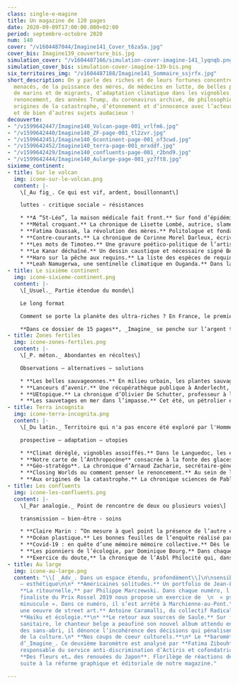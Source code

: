```yaml
---
class: single-e-magine
title: Un magazine de 120 pages
date: 2020-09-09T17:00:00.000+02:00
period: septembre-octobre 2020
num: 140
cover: "/v1604487044/Imagine141_Cover_t6za5a.jpg"
cover_bis: Imagine139_couverture_bis.jpg
simulation_cover: "/v1604487166/simulation-cover-imagine-141_lyqnqb.png"
simulation_cover_bis: simulation-cover-imagine-139-bis.png
six_territoires_img: "/v1604487188/Imagine141_Sommaire_ssjrfx.jpg"
short_description: On y parle des riches et de leurs fortunes concentrées, de requins
  menacés, de la puissance des mères, de médecins en lutte, de belles plantes sauvages,
  de marins et de migrants, d’adaptation climatique dans les vignobles, de l’art du
  renoncement, des années Trump, du coronavirus archivé, de philosophie du soin, des
  origines de la catastrophe, d’étonnement et d’innocence avec l’acteurJacques Gamblin…
  et de bien d’autres sujets audacieux !
decouverte:
- "/v1599642447/Imagine140_Volcan-page-001_vrlfm6.jpg"
- "/v1599642440/Imagine140_ZF-page-001_tl2zvr.jpg"
- "/v1599642451/Imagine140_6continent-page-001_of3cwd.jpg"
- "/v1599642452/Imagine140_terra-page-001_mrxddf.jpg"
- "/v1599642429/Imagine140_confluents-page-001_r2bnd9.jpg"
- "/v1599642444/Imagine140_Aularge-page-001_yz7ft8.jpg"
sixieme_continent:
- title: Sur le volcan
  img: icone-sur-le-volcan.png
  content: |-
    \[_Au fig_. Ce qui est vif, ardent, bouillonnant\]

    luttes - critique sociale – résistances

    * **A “St-Léo”, la maison médicale fait front.** Sur fond d’épidémie, _Imagine_ s’est immergé pendant plusieurs semaines au sein de l’Asbl liégeoise qui développe, avec vingt-cinq travailleurs aux petits soins, un projet socio-sanitaire et autogestionnaire original.
    * **Métal croquant.** La chronique de Lisette Lombé, autrice, slameuse, collagiste, militante pour les droits des femmes.
    * **Fatima Ouassak, la révolution des mères.** Politologue et fondatrice du collectif Front de mères, elle dénonce le traitement inique que subissent les habitants des quartiers depuis leur plus jeune âge et appelle les mères à « se muer en dragons ». Son premier livre, _La puissance des mères_, est un succès. _Imagine_ s’est promené avec cette militante à Bagnolet, une ville de banlieue à la longue histoire ouvrière et immigrée, longtemps maille importante de la « ceinture rouge » où régnait le Parti Communiste.
    * **Contre-courants.** La chronique de Corinne Morel Darleux, écrivaine, militante écosocialiste, autrice de _Plutôt couler en beauté que flotter sans grâce_ (Libertalia).
    * **Les mots de Timoteo.** Une gravure poético-politique de l’artiste Timoteo.
    * **Le Kanar déchaîné.** Un dessin caustique et nécessaire signé Bernard Querton, alias Kanar.
    * **Haro sur la pêche aux requins.** La liste des espèces de requins menacés ne cesse de s’allonger, d’années en années. L’Union européenne n’est pas en reste : elle est le premier exportateur d’ailerons de requins au monde. Une coalition d’ONG se mobilise pour mettre fin à ce commerce décimant les squales qui sillonnent mers et océans depuis 400 millions d’années. Leur arme : recueillir un million de signatures de citoyens européens d’ici l’été 2021 afin de présenter leur proposition à la Commission européenne.
    * **Leah Namugerwa, une sentinelle climatique en Ouganda.** Dans la nation la plus jeune du monde, une forêt emblématique est menacée de destruction par une entreprise de production de cannes à sucre. De jeunes activistes se mobilisent pour défendre cet écrin de biodiversité, parfois à leurs risques et périls. Rencontre virtuelle avec la figure phare de ce mouvement.
- title: Le sixième continent
  img: icone-sixieme-continent.png
  content: |-
    \[_Usuel._ Partie étendue du monde\]

    Le long format

    Comment se porte la planète des ultra-riches ? En France, le premier rapport sur les riches lève le coin d’un voile. Et en Belgique ? C’est le flou. Peu enclins à parler ouvertement, les plus nantis ont une responsabilité historique face à la crise sociale et environnementale.

    **Dans ce dossier de 15 pages**, _Imagine_ se penche sur l’argent tabou des grandes familles, la définition d’un “seuil de richesse”, la spéculation sur la valeur des terres agricoles wallonnes qui menace l’autonomie des agriculteurs… Mais aussi sur les investissements à impact social et environnemental positif et ceux des banques qui, contrairement aux engagements pris après l’Accord de Paris, dopent encore l’économie fossile. Et donne également la parole à Monique Pinçon-Charlot, sociologue et ancienne directrice de recherche au CNRS, qui propose d’abolir les droits de propriété, _“comme on a aboli l’esclavage”_.
- title: Zones fertiles
  img: icone-zones-fertiles.png
  content: |-
    \[_P. méton._ Abondantes en récoltes\]

    Observations – alternatives – solutions

    * **Les belles sauvageonnes.** En milieu urbain, les plantes sauvages parviennent malgré tout à se faire une place et racontent de multiples histoires. Un peu partout, les promenades de découverte, de cueillette, ainsi que les stages de reconnaissance et de dégustation de plantes sauvages sont pris d’assaut. Elles ouvrent les promeneurs à un nouvel univers et nourrissent leurs envies, exacerbées par le confinement et le sentiment de crise, de reconnexion avec le vivant.
    * **Lanceurs d’avenir.** Une récupérathèque publique à Anderlecht, des espaces-test pour maraîchers et une approche sociale et inclusive pour construire un système durable de soins de santé en République démocratique du Congo.
    * **UEtopique.** La chronique d’Olivier De Schutter, professeur à l’UCLouvain, rapporteur spécial de l’ONU sur l’extrême pauvreté et les droits de l’homme.
    * **Les sauvetages en mer dans l’impasse.** Cet été, un pétrolier est resté coincé en Méditerranée une quarantaine de jours après avoir sauvé des personnes migrantes. Un triste record pour la marine marchande. Ce qui a de quoi inquiéter la Chambre internationale de la marine marchande. Tenus de prêter assistance aux personnes en détresse en mer, les capitaines sont confrontés à de nombreux dilemmes. Quels sont-ils ? Et que dit le droit international ? Les Etats manquent-ils à leurs devoirs ? _Imagine_ décode ces questions.
- title: Terra incognita
  img: icone-terra-incognita.png
  content: |-
    \[_Du latin._ Territoire qui n'a pas encore été exploré par l'Homme.\]

    prospective – adaptation – utopies

    * **Climat déréglé, vignobles assoiffés.** Dans le Languedoc, les effets de la crise climatique sont au coeur des préoccupations des vigneronnes et vignerons. Différents acteurs se mobilisent pour s’adapter face aux dérèglements qui se multiplient. Et préviennent : **“si on aime le vin, on doit sauver le climat”**. Reportage.
    * **Notre carte de l’Anthropocène** consacrée à la fonte des glaces polaires.
    * **Géo-stratégo**. La chronique d’Arnaud Zacharie, secrétaire-général du CNCD-11.11.11 autour de son ouvrage “La transition écologique et sociale. Pour une prospérité soutenable et partagée” (J’écris ton nom).
    * **Closing Worlds ou comment penser le renoncement.** Au sein de la Clermont Business School (France), l’Origens Media lab développe des projets de recherche pour renoncer à nos activités non durables et polluantes et gérer l’héritage transmis aux générations futures (routes, usines, constructions…).
    * **Aux origines de la catastrophe.** La chronique sciences de Pablo Servigne et Raphaël Stevens autour de la sortie d’un ouvrage collectif co-édité par _Imagine_ et Les Editions Les Liens qui libèrent.
- title: Les confluents
  img: icone-les-confluents.png
  content: |-
    \[_Par analogie._ Point de rencontre de deux ou plusieurs voies\]

    transmission – bien-être - soins

    * **Claire Marin : “On mesure à quel point la présence de l’autre est essentielle”.** Dans un grand entretien de six pages, la philosophe française spécialisée dans **l’éthique et le soin** revient sur notre gestion individuelle et collective de la pandémie.
    * **Océan plastique.** Les bonnes feuilles de l’enquête réalisé par la journaliste Nelly Pons autour de la pollution du plastique et sorti chez Actes Sud.
    * **Covid-19 : en quête d’une mémoire mémoire collective.** Dès le début du confinement, des archivistes se sont attelés à collecter des traces de la troublante période que nous traversons. Elles serviront de matériaux aux historiens qui en étudieront la chronologie… Et pourraient constituer le socle de la mémoire collective du temps du coronavirus.
    * **Les pionniers de l’écologie, par Dominique Bourg.** Dans chaque numéro, le philosophe nous replonge dans l’oeuvre d’une figure marquante. Cet épisode est consacré à Bertrand de Jouvenel.
    * **Exercice du doute,** la chronique de l’Asbl Philocité qui, dans cet épisode, nous apporte des outils philosophiques pour entretenir une bonne hygiène de vie.
- title: Au large
  img: icone-au-large.png
  content: "\\[ _Adv_. Dans un espace étendu, profondément\\]\n\nsensibilité – arts
    – esthétique\n\n* **Américaines solitudes.** Un portfolio de Jean-Luc Bertini.\n*
    **La ritournelle,** par Philippe Marczewski. Dans chaque numéro, l’écrivain et
    finaliste du Prix Rossel 2019 nous propose un exercice de  \n  « psychogéographie
    minuscule ». Dans ce numéro, il s’est arrêté à Marchienne-au-Pont.\n* **Un graffeur,
    une oeuvre de street art.** Antoine Caramalli, du collectif Radical Playground.\n*
    **Haïku et écologie.**\n* **Le retour aux sources de Saule.** Sur fond de crise
    sanitaire, le chanteur belge a peaufiné son nouvel album attendu en janvier. Solidaire
    des sans-abri, il dénonce l’incohérence des décisions qui pénalisent le monde
    de la culture.\n* **Nos coups de coeur culturels.**\n* Le **baromètre égalité-diversité**
    d’_Imagine_. Ce deuxième baromètre est analysé par **Fatima Zibouh**, politologue,
    responsable du service anti-discrimination d’Actiris et cofondatrice du Women100.\n*
    **Des fleurs et… des renouées du Japon**. Florilège de réactions de lecteurs,
    suite à la réforme graphique et éditoriale de notre magazine."

---
```

